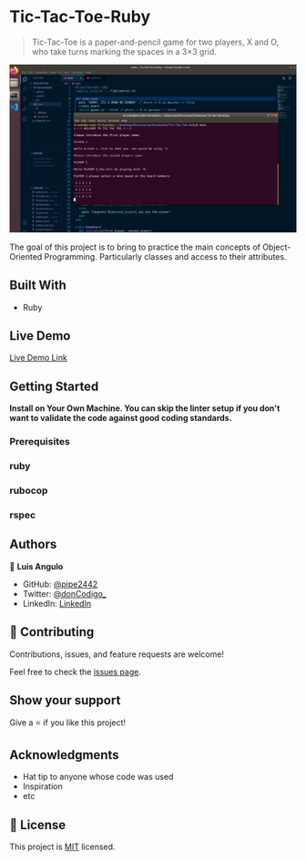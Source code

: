 # Tic-Tac-Toe-Ruby


> Tic-Tac-Toe is a paper-and-pencil game for two players, X and O, who take turns marking the spaces in a 3×3 grid.

![](lib/TIC%20TAC%20TOE%20SCREEN.PNG)

The goal of this project is to bring to practice the main concepts of Object-Oriented Programming. Particularly classes and access to their attributes.

## Built With

- Ruby

## Live Demo

[Live Demo Link](https://livedemo.com)


## Getting Started

**Install on Your Own Machine. You can skip the linter setup if you don't want to validate the code against good coding standards.**


### Prerequisites

### ruby

### rubocop

### rspec


## Authors

👤 **Luis Angulo**

- GitHub: [@pipe2442](https://https://github.com/pipe2442)
- Twitter: [@donCodigo_](https://twitter.com/donCodigo_)
- LinkedIn: [LinkedIn](https://www.linkedin.com/in/pipe2442/)

## 🤝 Contributing

Contributions, issues, and feature requests are welcome!

Feel free to check the [issues page](issues/).

## Show your support

Give a ⭐️ if you like this project!

## Acknowledgments

- Hat tip to anyone whose code was used
- Inspiration
- etc

## 📝 License

This project is [MIT](lic.url) licensed.
